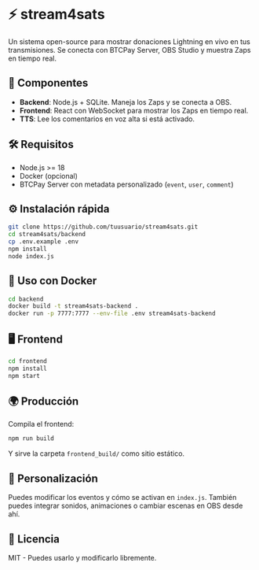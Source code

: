 # ⚡ stream4sats

Un sistema open-source para mostrar donaciones Lightning en vivo en tus transmisiones. Se conecta con BTCPay Server, OBS Studio y muestra Zaps en tiempo real.

## 🚀 Componentes
- **Backend**: Node.js + SQLite. Maneja los Zaps y se conecta a OBS.
- **Frontend**: React con WebSocket para mostrar los Zaps en tiempo real.
- **TTS**: Lee los comentarios en voz alta si está activado.

## 🛠 Requisitos
- Node.js >= 18
- Docker (opcional)
- BTCPay Server con metadata personalizado (`event`, `user`, `comment`)

## ⚙️ Instalación rápida

```bash
git clone https://github.com/tuusuario/stream4sats.git
cd stream4sats/backend
cp .env.example .env
npm install
node index.js
```

## 🐳 Uso con Docker

```bash
cd backend
docker build -t stream4sats-backend .
docker run -p 7777:7777 --env-file .env stream4sats-backend
```

## 🖥 Frontend

```bash
cd frontend
npm install
npm start
```

## 🌍 Producción

Compila el frontend:

```bash
npm run build
```

Y sirve la carpeta `frontend_build/` como sitio estático.

## 🧩 Personalización

Puedes modificar los eventos y cómo se activan en `index.js`. También puedes integrar sonidos, animaciones o cambiar escenas en OBS desde ahí.

## 📃 Licencia

MIT - Puedes usarlo y modificarlo libremente.